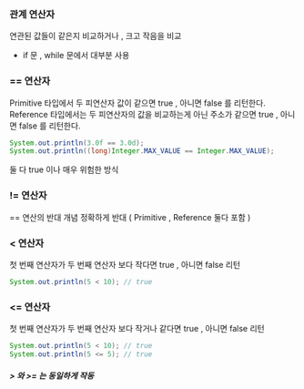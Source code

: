 ### 관계 연산자

연관된 값들이 같은지 비교하거나 , 크고 작음을 비교
- if 문 , while 문에서 대부분 사용

### == 연산자

Primitive 타입에서 두 피연산자 값이 같으면 true , 아니면 false 를 리턴한다.
Reference 타입에서는 두 피연산자의 값을 비교하는게 아닌 주소가 같으면 true , 아니면 false 를 리턴한다.

```java
System.out.println(3.0f == 3.0d);  
System.out.println((long)Integer.MAX_VALUE == Integer.MAX_VALUE);
```

둘 다 true 이나 매우 위험한 방식

### != 연산자

== 연산의 반대 개념
정확하게 반대 ( Primitive , Reference 둘다 포함 )

### < 연산자

첫 번째 연산자가 두 번째 연산자 보다 작다면 true , 아니면 false 리턴
```java
System.out.println(5 < 10); // true
```

### <= 연산자

첫 번째 연산자가 두 번째 연산자 보다 작거나 같다면 true , 아니면 false 리턴
```java
System.out.println(5 < 10); // true
System.out.println(5 <= 5); // true
```

##### > 와 >= 는 동일하게 작동

